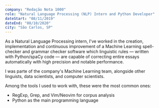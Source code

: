 ```yaml
---
company: "Redação Nota 1000"
role: "Natural Language Processing (NLP) Intern and Python Developer"
dateStart: "08/11/2019"
dateEnd: "08/10/2020"
city: "São Carlos, SP"
---
```


As a Natural Language Processing intern, I've worked in the creation, implementation and continuous improvement of a Machine Learning spell-checker and grammar checker software which linguistic rules — written with Python/spaCy code — are capable of correcting entire essays automatically with high precision and notable performance.

I was parte of the company's Machine Learning team, alongside other linguists, data scientists, and computer scientists.

Among the tools I used to work with, these were the most common ones:

- RegExp, Grep, and Vim/Neovim for corpus analysis
- Python as the main programming language
